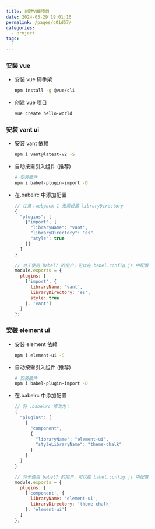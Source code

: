 ```yaml
---
title: 创建VUE项目
date: 2024-03-29 19:01:16
permalink: /pages/c01d57/
categories:
  - project
tags:
  -
---
```


### 安装 vue

- 安装 vue 脚手架

  ```bash
  npm install -g @vue/cli
  ```

- 创建 vue 项目
  ```bash
  vue create hello-world
  ```

### 安装 vant ui

- 安装 vant 依赖

  ```bash
  npm i vant@latest-v2 -S
  ```

- 自动按需引入组件 (推荐)

  ```bash
  # 安装插件
  npm i babel-plugin-import -D
  ```

- 在.babelrc 中添加配置

  ```js
  // 注意：webpack 1 无需设置 libraryDirectory
  {
    "plugins": [
      ["import", {
        "libraryName": "vant",
        "libraryDirectory": "es",
        "style": true
      }]
    ]
  }

  // 对于使用 babel7 的用户，可以在 babel.config.js 中配置
  module.exports = {
    plugins: [
      ['import', {
        libraryName: 'vant',
        libraryDirectory: 'es',
        style: true
      }, 'vant']
    ]
  };

  ```

### 安装 element ui

- 安装 element 依赖

  ```bash
  npm i element-ui -S
  ```

- 自动按需引入组件 (推荐)

  ```bash
  # 安装插件
  npm i babel-plugin-import -D
  ```

- 在.babelrc 中添加配置

  ```js
  // 将 .babelrc 修改为：
  {
    "plugins": [
      [
        "component",
        {
          "libraryName": "element-ui",
          "styleLibraryName": "theme-chalk"
        }
      ]
    ]
  }

  // 对于使用 babel7 的用户，可以在 babel.config.js 中配置
  module.exports = {
    plugins: [
      ['component', {
        libraryName: 'element-ui',
        libraryDirectory: 'theme-chalk'
      }, 'element-ui']
    ]
  };

  ```
